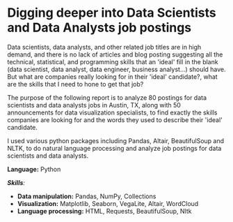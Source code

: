# Digging deeper into Data Scientists and Data Analysts job postings

<p>Data scientists, data analysts, and other related job titles are in high demand, and there is no lack of articles and blog posting suggesting all the technical, statistical, and programming skills that an 'ideal' fill in the blank (data scientist, data analyst, data engineer, business analyst...) should have. But what are companies really looking for in their 'ideal' candidate?, what are the skills that I need to hone to get that job?</p>

<p>The purpose of the following report is to analyze 80 postings for data scientists and data analysts jobs in Austin, TX, along with 50 announcements for data visualization specialists, to find exactly the skills companies are looking for and the words they used to describe their 'ideal' candidate.</p>

<p>I used various python packages including Pandas, Altair, BeautifulSoup and NLTK, to do natural language processing and analyze job postings for data scientists and data analysts.</p>

<p><b>Language:</b> Python</p>
<p><em><b>Skills</b>:</em> 
    <ul>
        <li><b>Data manipulation:</b> Pandas, NumPy, Collections</li>
        <li><b>Visualization:</b> Matplotlib, Seaborn, VegaLite, Altair, WordCloud</li>
        <li><b>Language processing:</b> HTML, Requests, BeautifulSoup, Nltk</li>
    </ul>
</p>